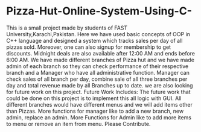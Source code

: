 # Pizza-Hut-Online-System-Using-C-
This is a small project made by students of FAST University,Karachi,Pakistan. Here we have used basic concepts of OOP in C++ language and designed a system which tracks sales per day of all pizzas sold. Moreover, one can also signup for membership to get discounts. Midnight deals are also available after 12:00 AM and ends before 6:00 AM. We have made different branches of Pizza hut and we have made admin of each branch so they can check performance of their respective branch and a Manager who have all administrative function. Manager can check sales of all branch per day, combine sale of all three branches per day and total revenue made by all Branches up to date. we are also looking for future work on this project. Future Work Includes: The future work that could be done on this project is to implement this all logic with GUI. All different branches would have different menus and we will add items other than Pizzas. More functions for manager like to add a new branch, new admin, replace an admin. More Functions for Admin like to add more items to menu or remove an item from menu. Please Contribute.
